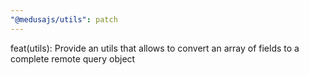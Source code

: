 ```yaml
---
"@medusajs/utils": patch
---
```


feat(utils): Provide an utils that allows to convert an array of fields to a complete remote query object
